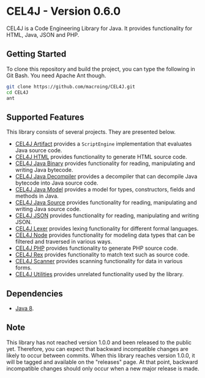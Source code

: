 CEL4J - Version 0.6.0
=====================
CEL4J is a Code Engineering Library for Java. It provides functionality for HTML, Java, JSON and PHP.

Getting Started
---------------
To clone this repository and build the project, you can type the following in Git Bash. You need Apache Ant though.

```bash
git clone https://github.com/macroing/CEL4J.git
cd CEL4J
ant
```

Supported Features
------------------
This library consists of several projects. They are presented below.

 - [CEL4J Artifact](https://github.com/macroing/CEL4J/tree/master/documentation/CEL4J-Artifact) provides a `ScriptEngine` implementation that evaluates Java source code.
 - [CEL4J HTML](https://github.com/macroing/CEL4J/tree/master/documentation/CEL4J-HTML) provides functionality to generate HTML source code.
 - [CEL4J Java Binary](https://github.com/macroing/CEL4J/tree/master/documentation/CEL4J-Java-Binary) provides functionality for reading, manipulating and writing Java bytecode.
 - [CEL4J Java Decompiler](https://github.com/macroing/CEL4J/tree/master/documentation/CEL4J-Java-Decompiler) provides a decompiler that can decompile Java bytecode into Java source code.
 - [CEL4J Java Model](https://github.com/macroing/CEL4J/tree/master/documentation/CEL4J-Java-Model) provides a model for types, constructors, fields and methods in Java.
 - [CEL4J Java Source](https://github.com/macroing/CEL4J/tree/master/documentation/CEL4J-Java-Source) provides functionality for reading, manipulating and writing Java source code.
 - [CEL4J JSON](https://github.com/macroing/CEL4J/tree/master/documentation/CEL4J-JSON) provides functionality for reading, manipulating and writing JSON.
 - [CEL4J Lexer](https://github.com/macroing/CEL4J/tree/master/documentation/CEL4J-Lexer) provides lexing functionality for different formal languages.
 - [CEL4J Node](https://github.com/macroing/CEL4J/tree/master/documentation/CEL4J-Node) provides functionality for modeling data types that can be filtered and traversed in various ways.
 - [CEL4J PHP](https://github.com/macroing/CEL4J/tree/master/documentation/CEL4J-PHP) provides functionality to generate PHP source code.
 - [CEL4J Rex](https://github.com/macroing/CEL4J/tree/master/documentation/CEL4J-Rex) provides functionality to match text such as source code.
 - [CEL4J Scanner](https://github.com/macroing/CEL4J/tree/master/documentation/CEL4J-Scanner) provides scanning functionality for data in various forms.
 - [CEL4J Utilities](https://github.com/macroing/CEL4J/tree/master/documentation/CEL4J-Utilities) provides unrelated functionality used by the library.

Dependencies
------------
 - [Java 8](http://www.java.com).

Note
----
This library has not reached version 1.0.0 and been released to the public yet. Therefore, you can expect that backward incompatible changes are likely to occur between commits. When this library reaches version 1.0.0, it will be tagged and available on the "releases" page. At that point, backward incompatible changes should only occur when a new major release is made.